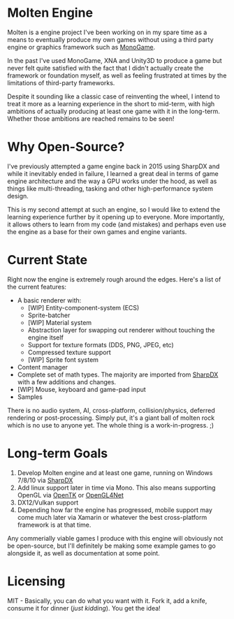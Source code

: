 # Molten Engine
Molten is a engine project I've been working on in my spare time as a means to eventually produce my own games without using a third party engine or graphics framework such as [MonoGame](http://monogame.net).

In the past I've used MonoGame, XNA and Unity3D to produce a game but never felt quite satisfied with the fact that I didn't actually create the framework or foundation myself, as well as feeling frustrated at times by the limitations of third-party frameworks.

Despite it sounding like a classic case of reinventing the wheel, I intend to treat it more as a learning experience in the short to mid-term, with high ambitions of actually producing at least one game with it in the long-term. Whether those ambitions are reached remains to be seen!

# Why Open-Source?
I've previously attempted a game engine back in 2015 using SharpDX and while it inevitably ended in failure, I learned a great deal in terms of game engine architecture and the way a GPU works under the hood, as well as things like multi-threading, tasking and other high-performance system design.

This is my second attempt at such an engine, so I would like to extend the learning experience further by it opening up to everyone. More importantly, it allows others to learn from my code (and mistakes) and perhaps even use the engine as a base for their own games and engine variants.

# Current State
Right now the engine is extremely rough around the edges. Here's a list of the current features:
  * A basic renderer with:
    * [WIP] Entity-component-system (ECS)
    * Sprite-batcher
    * [WIP] Material system
    * Abstraction layer for swapping out renderer without touching the engine itself
	* Support for texture formats (DDS, PNG, JPEG, etc)
	* Compressed texture support
	* [WIP] Sprite font system
  * Content manager
  * Complete set of math types. The majority are imported from [SharpDX](https://github.com/sharpdx/SharpDX) with a few additions and changes.
  * [WIP] Mouse, keyboard and game-pad input
  * Samples
  
There is no audio system, AI, cross-platform, collision/physics, deferred rendering or post-processing.
Simply put, it's a giant ball of molten rock which is no use to anyone yet. The whole thing is a work-in-progress. ;)
  
  
# Long-term Goals
  1. Develop Molten engine and at least one game, running on Windows 7/8/10 via [SharpDX](http://sharpdx.org)
  2. Add linux support later in time via Mono. This also means supporting OpenGL via [OpenTK](https://opentk.github.io/) or [OpenGL4Net](https://sourceforge.net/projects/ogl4net/)
  3. DX12/Vulkan support
  4. Depending how far the engine has progressed, mobile support may come much later via Xamarin or whatever the best cross-platform framework is at that time.

Any commerially viable games I produce with this engine will obviously not be open-source, but I'll definitely be making some example games to go alongside it, as well as documentation at some point.

# Licensing
MIT - Basically, you can do what you want with it. Fork it, add a knife, consume it for dinner (*just kidding*). You get the idea!
